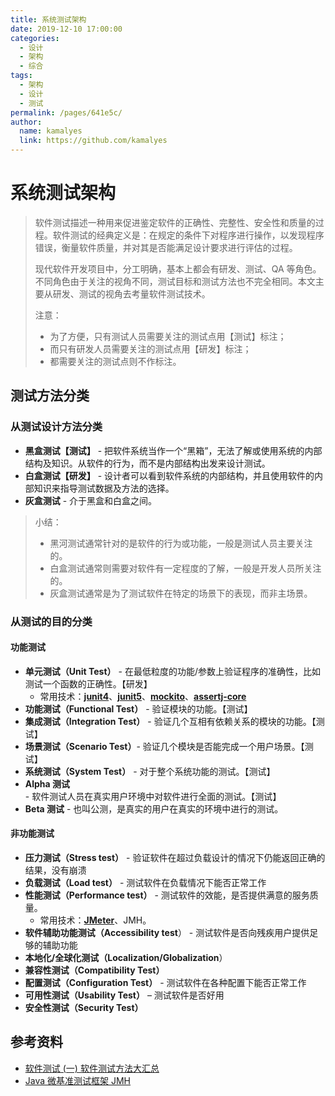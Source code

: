 ```yaml
---
title: 系统测试架构
date: 2019-12-10 17:00:00
categories: 
  - 设计
  - 架构
  - 综合
tags: 
  - 架构
  - 设计
  - 测试
permalink: /pages/641e5c/
author: 
  name: kamalyes
  link: https://github.com/kamalyes
---
```


# 系统测试架构

> 软件测试描述一种用来促进鉴定软件的正确性、完整性、安全性和质量的过程。软件测试的经典定义是：在规定的条件下对程序进行操作，以发现程序错误，衡量软件质量，并对其是否能满足设计要求进行评估的过程。
>
> 现代软件开发项目中，分工明确，基本上都会有研发、测试、QA 等角色。不同角色由于关注的视角不同，测试目标和测试方法也不完全相同。本文主要从研发、测试的视角去考量软件测试技术。
>
> 注意：
>
> - 为了方便，只有测试人员需要关注的测试点用【测试】标注；
> - 而只有研发人员需要关注的测试点用【研发】标注；
> - 都需要关注的测试点则不作标注。

## 测试方法分类

### 从测试设计方法分类

- **黑盒测试【测试】** - 把软件系统当作一个“黑箱”，无法了解或使用系统的内部结构及知识。从软件的行为，而不是内部结构出发来设计测试。
- **白盒测试【研发】** - 设计者可以看到软件系统的内部结构，并且使用软件的内部知识来指导测试数据及方法的选择。
- **灰盒测试** - 介于黑盒和白盒之间。

> 小结：
>
> - 黑河测试通常针对的是软件的行为或功能，一般是测试人员主要关注的。
> - 白盒测试通常则需要对软件有一定程度的了解，一般是开发人员所关注的。
> - 灰盒测试通常是为了测试软件在特定的场景下的表现，而非主场景。

### 从测试的目的分类

#### 功能测试

- **单元测试（Unit Test）** - 在最低粒度的功能/参数上验证程序的准确性，比如测试一个函数的正确性。【研发】
  - 常用技术：[**junit4**](https://github.com/junit-team/junit4)、[**junit5**](https://github.com/junit-team/junit5)、[**mockito**](https://github.com/mockito/mockito)、[**assertj-core**](https://github.com/joel-costigliola/assertj-core)
- **功能测试（Functional Test）** - 验证模块的功能。【测试】
- **集成测试（Integration Test）** - 验证几个互相有依赖关系的模块的功能。【测试】
- **场景测试（Scenario Test）**- 验证几个模块是否能完成一个用户场景。【测试】
- **系统测试（System Test）** - 对于整个系统功能的测试。【测试】
- **Alpha 测试** - 软件测试人员在真实用户环境中对软件进行全面的测试。【测试】
- **Beta 测试** - 也叫公测，是真实的用户在真实的环境中进行的测试。

#### 非功能测试

- **压力测试（Stress test）** - 验证软件在超过负载设计的情况下仍能返回正确的结果，没有崩溃
- **负载测试（Load test）** - 测试软件在负载情况下能否正常工作
- **性能测试（Performance test）** - 测试软件的效能，是否提供满意的服务质量。
  - 常用技术：[**JMeter**](https://jmeter.apache.org/)、JMH。
- **软件辅助功能测试（Accessibility test**） - 测试软件是否向残疾用户提供足够的辅助功能
- **本地化/全球化测试（Localization/Globalization**）
- **兼容性测试（Compatibility Test）**
- **配置测试（Configuration Test）** - 测试软件在各种配置下能否正常工作
- **可用性测试（Usability Test）** – 测试软件是否好用
- **安全性测试（Security Test）**

## 参考资料

- [软件测试 (一) 软件测试方法大汇总](https://www.cnblogs.com/TankXiao/archive/2012/02/20/2347016.html)
- [Java 微基准测试框架 JMH](https://www.xncoding.com/2018/01/07/java/jmh.html)